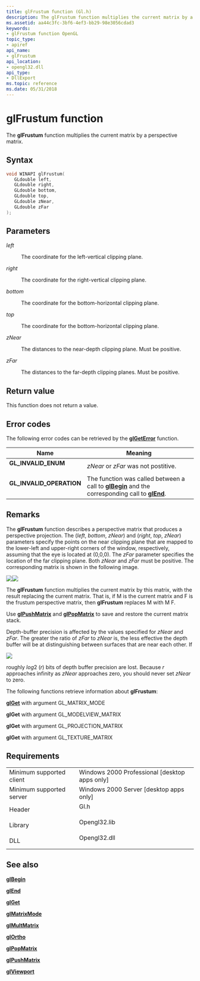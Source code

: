 ```yaml
---
title: glFrustum function (Gl.h)
description: The glFrustum function multiplies the current matrix by a perspective matrix.
ms.assetid: aa44c3fc-3bf6-4ef3-bb29-98e3056cdad3
keywords:
- glFrustum function OpenGL
topic_type:
- apiref
api_name:
- glFrustum
api_location:
- opengl32.dll
api_type:
- DllExport
ms.topic: reference
ms.date: 05/31/2018
---
```


# glFrustum function

The **glFrustum** function multiplies the current matrix by a perspective matrix.

## Syntax


```C++
void WINAPI glFrustum(
   GLdouble left,
   GLdouble right,
   GLdouble bottom,
   GLdouble top,
   GLdouble zNear,
   GLdouble zFar
);
```



## Parameters

<dl> <dt>

*left* 
</dt> <dd>

The coordinate for the left-vertical clipping plane.

</dd> <dt>

*right* 
</dt> <dd>

The coordinate for the right-vertical clipping plane.

</dd> <dt>

*bottom* 
</dt> <dd>

The coordinate for the bottom-horizontal clipping plane.

</dd> <dt>

*top* 
</dt> <dd>

The coordinate for the bottom-horizontal clipping plane.

</dd> <dt>

*zNear* 
</dt> <dd>

The distances to the near-depth clipping plane. Must be positive.

</dd> <dt>

*zFar* 
</dt> <dd>

The distances to the far-depth clipping planes. Must be positive.

</dd> </dl>

## Return value

This function does not return a value.

## Error codes

The following error codes can be retrieved by the [**glGetError**](glgeterror.md) function.



| Name                                                                                                  | Meaning                                                                                                                               |
|-------------------------------------------------------------------------------------------------------|---------------------------------------------------------------------------------------------------------------------------------------|
| <dl> <dt>**GL\_INVALID\_ENUM**</dt> </dl>      | *zNear* or *zFar* was not postitive.<br/>                                                                                       |
| <dl> <dt>**GL\_INVALID\_OPERATION**</dt> </dl> | The function was called between a call to [**glBegin**](glbegin.md) and the corresponding call to [**glEnd**](glend.md).<br/> |



## Remarks

The **glFrustum** function describes a perspective matrix that produces a perspective projection. The (*left*, *bottom*, *zNear*) and (*right*, *top*, *zNear*) parameters specify the points on the near clipping plane that are mapped to the lower-left and upper-right corners of the window, respectively, assuming that the eye is located at (0,0,0). The *zFar* parameter specifies the location of the far clipping plane. Both *zNear* and *zFar* must be positive. The corresponding matrix is shown in the following image.

![](images/frust01.png)![](images/frust02.png)

The **glFrustum** function multiplies the current matrix by this matrix, with the result replacing the current matrix. That is, if M is the current matrix and F is the frustum perspective matrix, then **glFrustum** replaces M with M   F.

Use [**glPushMatrix**](glpushmatrix.md) and [**glPopMatrix**](glpopmatrix.md) to save and restore the current matrix stack.

Depth-buffer precision is affected by the values specified for *zNear* and *zFar*. The greater the ratio of *zFar* to *zNear* is, the less effective the depth buffer will be at distinguishing between surfaces that are near each other. If

![](images/frust03.png)

roughly *log*2 (*r*) bits of depth buffer precision are lost. Because *r* approaches infinity as *zNear* approaches zero, you should never set *zNear* to zero.

The following functions retrieve information about **glFrustum**:

[**glGet**](glgetbooleanv--glgetdoublev--glgetfloatv--glgetintegerv.md) with argument GL\_MATRIX\_MODE

**glGet** with argument GL\_MODELVIEW\_MATRIX

**glGet** with argument GL\_PROJECTION\_MATRIX

**glGet** with argument GL\_TEXTURE\_MATRIX

## Requirements



|                                     |                                                                                         |
|-------------------------------------|-----------------------------------------------------------------------------------------|
| Minimum supported client<br/> | Windows 2000 Professional \[desktop apps only\]<br/>                              |
| Minimum supported server<br/> | Windows 2000 Server \[desktop apps only\]<br/>                                    |
| Header<br/>                   | <dl> <dt>Gl.h</dt> </dl>         |
| Library<br/>                  | <dl> <dt>Opengl32.lib</dt> </dl> |
| DLL<br/>                      | <dl> <dt>Opengl32.dll</dt> </dl> |



## See also

<dl> <dt>

[**glBegin**](glbegin.md)
</dt> <dt>

[**glEnd**](glend.md)
</dt> <dt>

[**glGet**](glgetbooleanv--glgetdoublev--glgetfloatv--glgetintegerv.md)
</dt> <dt>

[**glMatrixMode**](glmatrixmode.md)
</dt> <dt>

[**glMultMatrix**](glmultmatrix.md)
</dt> <dt>

[**glOrtho**](glortho.md)
</dt> <dt>

[**glPopMatrix**](glpopmatrix.md)
</dt> <dt>

[**glPushMatrix**](glpushmatrix.md)
</dt> <dt>

[**glViewport**](glviewport.md)
</dt> </dl>

 

 





